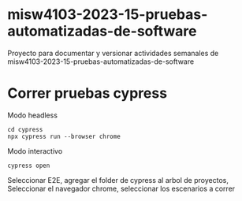 # misw4103-2023-15-pruebas-automatizadas-de-software
Proyecto para documentar y versionar actividades semanales de misw4103-2023-15-pruebas-automatizadas-de-software


# Correr pruebas cypress
Modo headless
```
cd cypress
npx cypress run --browser chrome
```

Modo interactivo
```
cypress open
```

Seleccionar E2E, agregar el folder de cypress al arbol de proyectos,
Seleccionar el navegador chrome, seleccionar los escenarios a correr